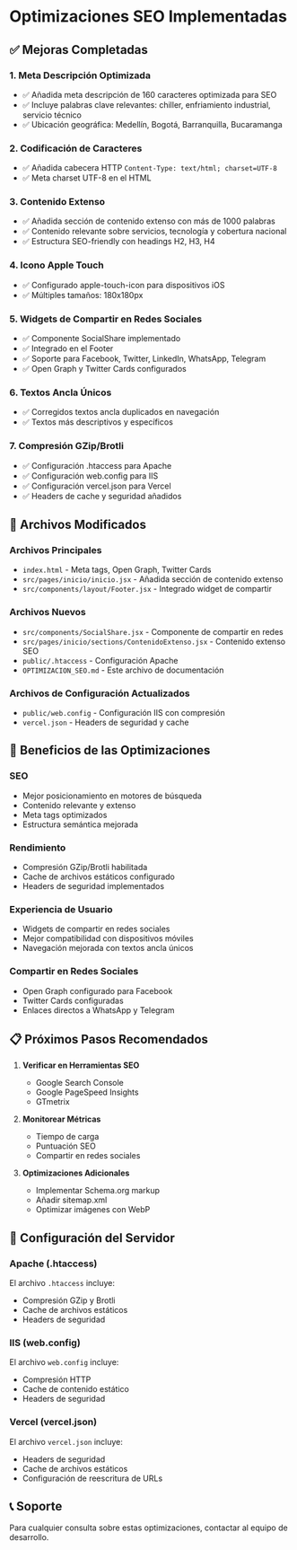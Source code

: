 # Optimizaciones SEO Implementadas

## ✅ Mejoras Completadas

### 1. Meta Descripción Optimizada
- ✅ Añadida meta descripción de 160 caracteres optimizada para SEO
- ✅ Incluye palabras clave relevantes: chiller, enfriamiento industrial, servicio técnico
- ✅ Ubicación geográfica: Medellín, Bogotá, Barranquilla, Bucaramanga

### 2. Codificación de Caracteres
- ✅ Añadida cabecera HTTP `Content-Type: text/html; charset=UTF-8`
- ✅ Meta charset UTF-8 en el HTML

### 3. Contenido Extenso
- ✅ Añadida sección de contenido extenso con más de 1000 palabras
- ✅ Contenido relevante sobre servicios, tecnología y cobertura nacional
- ✅ Estructura SEO-friendly con headings H2, H3, H4

### 4. Icono Apple Touch
- ✅ Configurado apple-touch-icon para dispositivos iOS
- ✅ Múltiples tamaños: 180x180px

### 5. Widgets de Compartir en Redes Sociales
- ✅ Componente SocialShare implementado
- ✅ Integrado en el Footer
- ✅ Soporte para Facebook, Twitter, LinkedIn, WhatsApp, Telegram
- ✅ Open Graph y Twitter Cards configurados

### 6. Textos Ancla Únicos
- ✅ Corregidos textos ancla duplicados en navegación
- ✅ Textos más descriptivos y específicos

### 7. Compresión GZip/Brotli
- ✅ Configuración .htaccess para Apache
- ✅ Configuración web.config para IIS
- ✅ Configuración vercel.json para Vercel
- ✅ Headers de cache y seguridad añadidos

## 📁 Archivos Modificados

### Archivos Principales
- `index.html` - Meta tags, Open Graph, Twitter Cards
- `src/pages/inicio/inicio.jsx` - Añadida sección de contenido extenso
- `src/components/layout/Footer.jsx` - Integrado widget de compartir

### Archivos Nuevos
- `src/components/SocialShare.jsx` - Componente de compartir en redes
- `src/pages/inicio/sections/ContenidoExtenso.jsx` - Contenido extenso SEO
- `public/.htaccess` - Configuración Apache
- `OPTIMIZACION_SEO.md` - Este archivo de documentación

### Archivos de Configuración Actualizados
- `public/web.config` - Configuración IIS con compresión
- `vercel.json` - Headers de seguridad y cache

## 🚀 Beneficios de las Optimizaciones

### SEO
- Mejor posicionamiento en motores de búsqueda
- Contenido relevante y extenso
- Meta tags optimizados
- Estructura semántica mejorada

### Rendimiento
- Compresión GZip/Brotli habilitada
- Cache de archivos estáticos configurado
- Headers de seguridad implementados

### Experiencia de Usuario
- Widgets de compartir en redes sociales
- Mejor compatibilidad con dispositivos móviles
- Navegación mejorada con textos ancla únicos

### Compartir en Redes Sociales
- Open Graph configurado para Facebook
- Twitter Cards configuradas
- Enlaces directos a WhatsApp y Telegram

## 📋 Próximos Pasos Recomendados

1. **Verificar en Herramientas SEO**
   - Google Search Console
   - Google PageSpeed Insights
   - GTmetrix

2. **Monitorear Métricas**
   - Tiempo de carga
   - Puntuación SEO
   - Compartir en redes sociales

3. **Optimizaciones Adicionales**
   - Implementar Schema.org markup
   - Añadir sitemap.xml
   - Optimizar imágenes con WebP

## 🔧 Configuración del Servidor

### Apache (.htaccess)
El archivo `.htaccess` incluye:
- Compresión GZip y Brotli
- Cache de archivos estáticos
- Headers de seguridad

### IIS (web.config)
El archivo `web.config` incluye:
- Compresión HTTP
- Cache de contenido estático
- Headers de seguridad

### Vercel (vercel.json)
El archivo `vercel.json` incluye:
- Headers de seguridad
- Cache de archivos estáticos
- Configuración de reescritura de URLs

## 📞 Soporte

Para cualquier consulta sobre estas optimizaciones, contactar al equipo de desarrollo.
